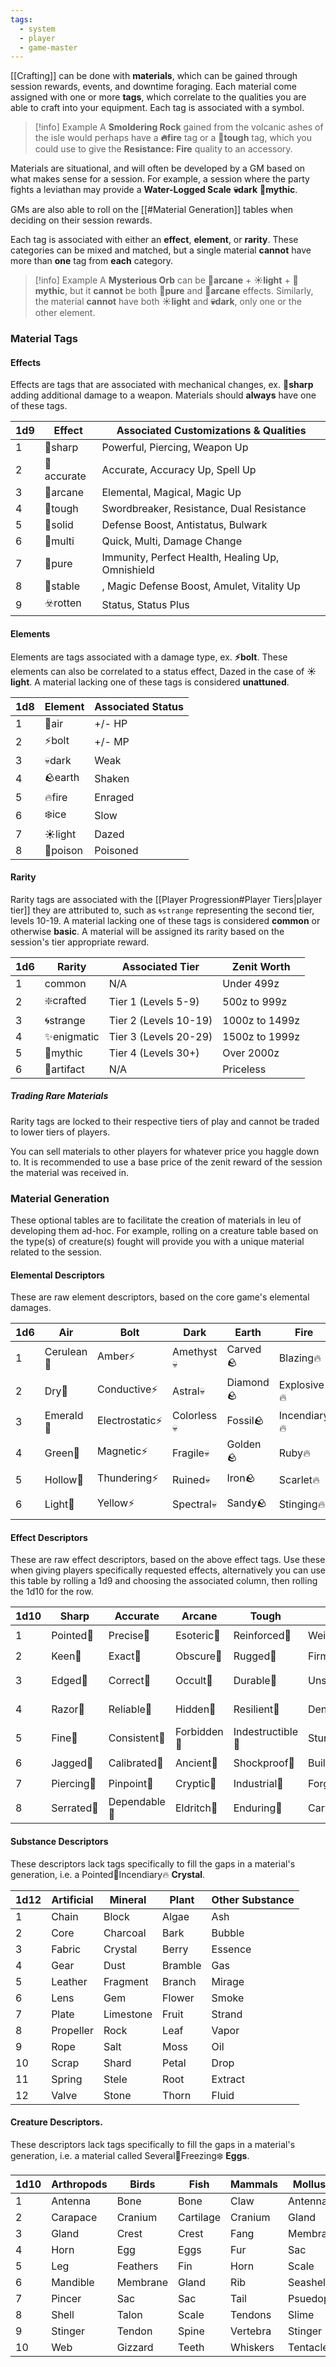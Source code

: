 ```yaml
---
tags:
  - system
  - player
  - game-master
---
```

[[Crafting]] can be done with **materials**, which can be gained through session rewards, events, and downtime foraging. Each material come assigned with one or more **tags**, which correlate to the qualities you are able to craft into your equipment. Each tag is associated with a symbol.

> [!info] Example
> A **Smoldering Rock** gained from the volcanic ashes of the isle would perhaps have a **🔥fire** tag or a **👊tough** tag, which you could use to give the **Resistance: Fire** quality to an accessory.

Materials are situational, and will often be developed by a GM based on what makes sense for a session. For example, a session where the party fights a leviathan may provide a **Water-Logged Scale** **💀dark** **🌠mythic**.

GMs are also able to roll on the [[#Material Generation]] tables when deciding on their session rewards.

Each tag is associated with either an **effect**, **element**, or **rarity**. These categories can be mixed and matched, but a single material **cannot** have more than **one** tag from **each** category. 

> [!info] Example
> A **Mysterious Orb** can be **🔮arcane** + **☀️light** + **🌠mythic**, but it **cannot** be both **🪽pure** and **🔮arcane** effects. Similarly, the material **cannot** have both **☀️light** and **💀dark**, only one or the other element.
### Material Tags
#### Effects
Effects are tags that are associated with mechanical changes, ex. **🔺sharp** adding additional damage to a weapon. Materials should **always** have one of these tags.

| 1d9 | Effect     | Associated Customizations & Qualities            |
| --- | ---------- | ------------------------------------------------ |
| 1   | 🔺sharp    | Powerful, Piercing, Weapon Up                    |
| 2   | 🎯accurate | Accurate, Accuracy Up, Spell Up                  |
| 3   | 🔮arcane   | Elemental, Magical, Magic Up                     |
| 4   | 👊tough    | Swordbreaker, Resistance, Dual Resistance        |
| 5   | 🔳solid    | Defense Boost, Antistatus, Bulwark               |
| 6   | 💠multi    | Quick, Multi, Damage Change                      |
| 7   | 🪽pure     | Immunity, Perfect Health, Healing Up, Omnishield |
| 8   | 🔗stable   | , Magic Defense Boost, Amulet, Vitality Up       |
| 9   | ☣️rotten   | Status, Status Plus                              |
#### Elements
Elements are tags associated with a damage type, ex. **⚡bolt**. These elements can also be correlated to a status effect, Dazed in the case of **☀️light**. A material lacking one of these tags is considered **unattuned**.

| 1d8 | Element  | Associated Status |
| --- | -------- | ----------------- |
| 1   | 💨air    | +/- HP            |
| 2   | ⚡bolt    | +/- MP            |
| 3   | 💀dark   | Weak              |
| 4   | 🪨earth  | Shaken            |
| 5   | 🔥fire   | Enraged           |
| 6   | ❄️ice    | Slow              |
| 7   | ☀️light  | Dazed             |
| 8   | 🍏poison | Poisoned          |
#### Rarity
Rarity tags are associated with the [[Player Progression#Player Tiers|player tier]] they are attributed to, such as `🌀strange` representing the second tier, levels 10-19.  A material lacking one of these tags is considered **common** or otherwise **basic**. A material will be assigned its rarity based on the session's tier appropriate reward.

| 1d6 | Rarity     | Associated Tier       | Zenit Worth    |
| --- | ---------- | --------------------- | -------------- |
| 1   | common     | N/A                   | Under 499z     |
| 2   | ❇️crafted  | Tier 1 (Levels 5-9)   | 500z to 999z   |
| 3   | 🌀strange  | Tier 2 (Levels 10-19) | 1000z to 1499z |
| 4   | ✨enigmatic | Tier 3 (Levels 20-29) | 1500z to 1999z |
| 5   | 🌠mythic   | Tier 4 (Levels 30+)   | Over 2000z     |
| 6   | 📕artifact | N/A                   | Priceless      |
##### Trading Rare Materials
Rarity tags are locked to their respective tiers of play and cannot be traded to lower tiers of players. 

You can sell materials to other players for whatever price you haggle down to. It is recommended to use a base price of the zenit reward of the session the material was received in.
### Material Generation
These optional tables are to facilitate the creation of materials in leu of developing them ad-hoc. For example, rolling on a creature table based on the type(s) of creature(s) fought will provide you with a unique material related to the session. 
#### Elemental Descriptors
These are raw element descriptors, based on the core game's elemental damages.

| 1d6 | Air        | Bolt           | Dark        | Earth     | Fire         | Ice           | Light         | Poison      |
| --- | ---------- | -------------- | ----------- | --------- | ------------ | ------------- | ------------- | ----------- |
| 1   | Cerulean💨 | Amber⚡         | Amethyst💀  | Carved🪨  | Blazing🔥    | Arctic❄️      | Ethereal☀️    | Corrosive🍏 |
| 2   | Dry💨      | Conductive⚡    | Astral💀    | Diamond🪨 | Explosive🔥  | Azure❄️       | Opaline☀️     | Infected🍏  |
| 3   | Emerald💨  | Electrostatic⚡ | Colorless💀 | Fossil🪨  | Incendiary🔥 | Crystalline❄️ | Royal☀️       | Speckled🍏  |
| 4   | Green💨    | Magnetic⚡      | Fragile💀   | Golden🪨  | Ruby🔥       | Freezing❄️    | Shining☀️     | Streaked🍏  |
| 5   | Hollow💨   | Thundering⚡    | Ruined💀    | Iron🪨    | Scarlet🔥    | Frosty❄️      | Silver☀️      | Toxic🍏     |
| 6   | Light💨    | Yellow⚡        | Spectral💀  | Sandy🪨   | Stinging🔥   | Pale❄️        | Transparent☀️ | Violet🍏    |

#### Effect Descriptors
These are raw effect descriptors, based on the above effect tags. Use these when giving players specifically requested effects, alternatively you can use this table by rolling a 1d9 and choosing the associated column, then rolling the 1d10 for the row.

| 1d10 | Sharp      | Accurate     | Arcane      | Tough            | Solid        | Multi       | Pure        | Stable     | Rotten       |
| ---- | ---------- | ------------ | ----------- | ---------------- | ------------ | ----------- | ----------- | ---------- | ------------ |
| 1    | Pointed🔺  | Precise🎯    | Esoteric🔮  | Reinforced👊     | Weighty🔳    | Several💠   | Refined🪽   | Steady🔗   | Decayed☣️    |
| 2    | Keen🔺     | Exact🎯      | Obscure🔮   | Rugged👊         | Firm🔳       | Twinned💠   | Pristine🪽  | Secure🔗   | Spoiled☣️    |
| 3    | Edged🔺    | Correct🎯    | Occult🔮    | Durable👊        | Unshakable🔳 | Dual💠      | Elemental🪽 | Balanced🔗 | Corroded☣️   |
| 4    | Razor🔺    | Reliable🎯   | Hidden🔮    | Resilient👊      | Dense🔳      | Verastile💠 | Untained🪽  | Reliable🔗 | Decomposed☣️ |
| 5    | Fine🔺     | Consistent🎯 | Forbidden🔮 | Indestructible👊 | Sturdy🔳     | Adaptable💠 | Clean🪽     | Firm🔗     | Putrid☣️     |
| 6    | Jagged🔺   | Calibrated🎯 | Ancient🔮   | Shockproof👊     | Built🔳      | Several💠   | Clear🪽     | Constant🔗 | Foul☣️       |
| 7    | Piercing🔺 | Pinpoint🎯   | Cryptic🔮   | Industrial👊     | Forged🔳     | Multiple💠  | Bright🪽    | Anchored🔗 | Moldy☣️      |
| 8    | Serrated🔺 | Dependable🎯 | Eldritch🔮  | Enduring👊       | Carved🔳     | Modular💠   | Fresh🪽     | Staunch🔗  | Rancid☣️     |
#### Substance Descriptors
These descriptors lack tags specifically to fill the gaps in a material's generation, i.e. a Pointed🔺Incendiary🔥 **Crystal**.

| 1d12 | Artificial | Mineral   | Plant   | Other Substance |
| ---- | ---------- | --------- | ------- | --------------- |
| 1    | Chain      | Block     | Algae   | Ash             |
| 2    | Core       | Charcoal  | Bark    | Bubble          |
| 3    | Fabric     | Crystal   | Berry   | Essence         |
| 4    | Gear       | Dust      | Bramble | Gas             |
| 5    | Leather    | Fragment  | Branch  | Mirage          |
| 6    | Lens       | Gem       | Flower  | Smoke           |
| 7    | Plate      | Limestone | Fruit   | Strand          |
| 8    | Propeller  | Rock      | Leaf    | Vapor           |
| 9    | Rope       | Salt      | Moss    | Oil             |
| 10   | Scrap      | Shard     | Petal   | Drop            |
| 11   | Spring     | Stele     | Root    | Extract         |
| 12   | Valve      | Stone     | Thorn   | Fluid           |
#### Creature Descriptors.
These descriptors lack tags specifically to fill the gaps in a material's generation, i.e. a material called Several💠Freezing❄️ **Eggs**.

| 1d10 | Arthropods | Birds    | Fish      | Mammals  | Mollusks  | Reptiles |
| ---- | ---------- | -------- | --------- | -------- | --------- | -------- |
| 1    | Antenna    | Bone     | Bone      | Claw     | Antenna   | Bone     |
| 2    | Carapace   | Cranium  | Cartilage | Cranium  | Gland     | Claw     |
| 3    | Gland      | Crest    | Crest     | Fang     | Membrane  | Cranium  |
| 4    | Horn       | Egg      | Eggs      | Fur      | Sac       | Crest    |
| 5    | Leg        | Feathers | Fin       | Horn     | Scale     | Egg      |
| 6    | Mandible   | Membrane | Gland     | Rib      | Seashell  | Fang     |
| 7    | Pincer     | Sac      | Sac       | Tail     | Psuedopod | Gland    |
| 8    | Shell      | Talon    | Scale     | Tendons  | Slime     | Scale    |
| 9    | Stinger    | Tendon   | Spine     | Vertebra | Stinger   | Spine    |
| 10   | Web        | Gizzard  | Teeth     | Whiskers | Tentacle  | Tail     
